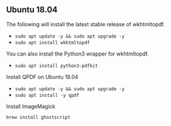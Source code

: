 ## Ubuntu 18.04

The following will install the latest stable release of wkhtmltopdf.

* ```sudo apt update -y && sudo apt upgrade -y```
* ```sudo apt install wkhtmltopdf```

You can also install the Python3 wrapper for wkhtmltopdf.

* ```sudo apt install python3-pdfkit```

Install QPDF on Ubuntu 18.04

* ```sudo apt update -y && sudo apt upgrade -y```
* ```sudo apt install -y qpdf```

Install ImageMagick

```brew install ghostscript```
